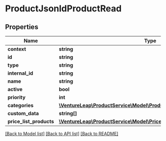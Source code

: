 # ProductJsonldProductRead

## Properties
Name | Type | Description | Notes
------------ | ------------- | ------------- | -------------
**context** | **string** |  | [optional] 
**id** | **string** |  | [optional] 
**type** | **string** |  | [optional] 
**internal_id** | **string** |  | [optional] 
**name** | **string** |  | 
**active** | **bool** |  | [optional] 
**priority** | **int** |  | [optional] 
**categories** | [**\VentureLeap\ProductService\Model\ProductCategoryJsonldProductRead[]**](ProductCategoryJsonldProductRead.md) |  | [optional] 
**custom_data** | **string[]** |  | [optional] 
**price_list_products** | [**\VentureLeap\ProductService\Model\PriceListProductJsonldProductRead[]**](PriceListProductJsonldProductRead.md) |  | [optional] 

[[Back to Model list]](../../README.md#documentation-for-models) [[Back to API list]](../../README.md#documentation-for-api-endpoints) [[Back to README]](../../README.md)

